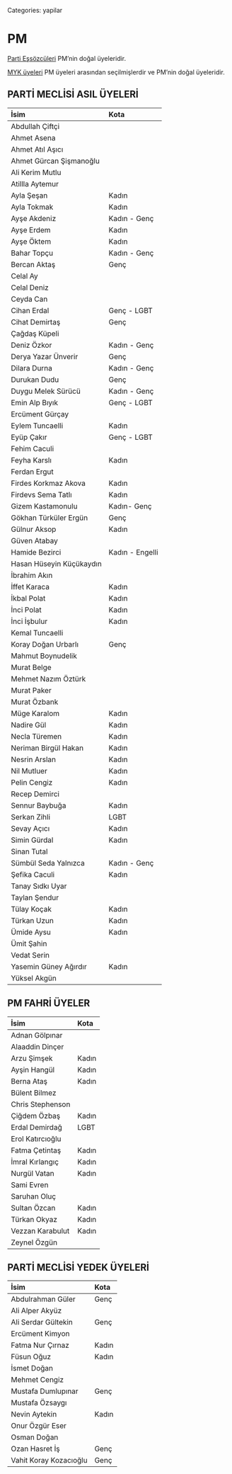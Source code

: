 Categories: yapilar

# PM

[Parti Eşsözcüleri](/bizden/es-sozculer) PM’nin doğal üyeleridir.

[MYK üyeleri](/yapilar/myk) PM üyeleri arasından seçilmişlerdir ve PM’nin doğal üyeleridir.


## PARTİ MECLİSİ ASIL ÜYELERİ


 İsim                     | Kota       | 
:-------------------------|:---------- |
Abdullah Çiftçi           |
Ahmet Asena               |
Ahmet Atıl Aşıcı          |
Ahmet Gürcan Şişmanoğlu   |
Ali Kerim Mutlu           |
Atillla Aytemur           |
Ayla Şeşan                | Kadın
Ayla Tokmak               | Kadın
Ayşe Akdeniz              | Kadın - Genç
Ayşe Erdem                | Kadın
Ayşe Öktem                | Kadın
Bahar Topçu               | Kadın - Genç
Bercan Aktaş              | Genç
Celal Ay                  |
Celal Deniz               |
Ceyda Can                 |
Cihan Erdal               | Genç - LGBT
Cihat Demirtaş            | Genç
Çağdaş Küpeli             |
Deniz Özkor               | Kadın - Genç
Derya Yazar Ünverir       | Genç
Dilara Durna              | Kadın - Genç
Durukan Dudu              | Genç
Duygu Melek Sürücü        | Kadın - Genç
Emin Alp Bıyık            | Genç - LGBT
Ercüment Gürçay           |
Eylem Tuncaelli           | Kadın
Eyüp Çakır                | Genç - LGBT
Fehim Caculi              | 
Feyha Karslı              | Kadın
Ferdan Ergut              |
Firdes Korkmaz Akova      | Kadın
Firdevs Sema Tatlı        | Kadın
Gizem Kastamonulu         | Kadın- Genç
Gökhan Türküler Ergün     | Genç
Gülnur Aksop              | Kadın
Güven Atabay              |
Hamide Bezirci            | Kadın - Engelli
Hasan Hüseyin Küçükaydın  |
İbrahim Akın              |
İffet Karaca              | Kadın
İkbal Polat               | Kadın
İnci Polat                | Kadın
İnci İşbulur              | Kadın
Kemal Tuncaelli           |
Koray Doğan Urbarlı       | Genç
Mahmut Boynudelik         |
Murat Belge               |
Mehmet Nazım Öztürk       |
Murat Paker               |
Murat Özbank              |
Müge Karalom              | Kadın
Nadire Gül                | Kadın
Necla Türemen             | Kadın
Neriman Birgül Hakan      | Kadın
Nesrin Arslan             | Kadın
Nil Mutluer               | Kadın
Pelin Cengiz              | Kadın
Recep Demirci             |
Sennur Baybuğa            | Kadın
Serkan Zihli              | LGBT
Sevay Açıcı               | Kadın
Simin Gürdal              | Kadın
Sinan Tutal               | 
Sümbül Seda Yalnızca      | Kadın - Genç
Şefika Caculi             | Kadın
Tanay Sıdkı Uyar          |
Taylan Şendur             |
Tülay Koçak               | Kadın
Türkan Uzun               | Kadın
Ümide Aysu                | Kadın
Ümit Şahin                |
Vedat Serin               |
Yasemin Güney Ağırdır     | Kadın
Yüksel Akgün              |


## PM FAHRİ ÜYELER

 İsim                     | Kota       | 
:-------------------------|:---------- |
Adnan Gölpınar            |
Alaaddin Dinçer           |
Arzu Şimşek               | Kadın
Ayşin Hangül              | Kadın
Berna Ataş                | Kadın
Bülent Bilmez             |
Chris Stephenson          |
Çiğdem Özbaş              | Kadın
Erdal Demirdağ            | LGBT
Erol Katırcıoğlu          |
Fatma Çetintaş            | Kadın
İmral Kırlangıç           | Kadın
Nurgül Vatan              | Kadın
Sami Evren                |
Saruhan Oluç              |
Sultan Özcan              | Kadın
Türkan Okyaz              | Kadın
Vezzan Karabulut          | Kadın
Zeynel Özgün              |


## PARTİ MECLİSİ YEDEK ÜYELERİ

 İsim                     | Kota       | 
:-------------------------|:---------- |
Abdulrahman Güler         | Genç       
Ali Alper Akyüz           |
Ali Serdar Gültekin       | Genç       
Ercüment Kimyon           |
Fatma Nur Çırnaz          | Kadın
Füsun Oğuz                | Kadın
İsmet Doğan               |
Mehmet Cengiz             |
Mustafa Dumlupınar        | Genç
Mustafa Özsaygı           |
Nevin Aytekin             | Kadın
Onur Özgür Eser           |
Osman Doğan               |
Ozan Hasret İş            | Genç
Vahit Koray Kozacıoğlu    | Genç
